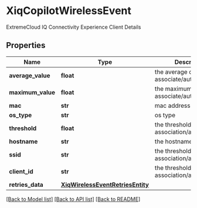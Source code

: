 # XiqCopilotWirelessEvent

ExtremeCloud IQ Connectivity Experience Client Details
## Properties
Name | Type | Description | Notes
------------ | ------------- | ------------- | -------------
**average_value** | **float** | the average duration to associate/authenticate | [optional] 
**maximum_value** | **float** | the maximum duration to associate/authenticate | [optional] 
**mac** | **str** | mac address | 
**os_type** | **str** | os type | [optional] 
**threshold** | **float** | the threshold for association/authentication | [optional] 
**hostname** | **str** | the hostname | [optional] 
**ssid** | **str** | the threshold for association/authentication | [optional] 
**client_id** | **str** | the threshold for association/authentication | 
**retries_data** | [**XiqWirelessEventRetriesEntity**](XiqWirelessEventRetriesEntity.md) |  | [optional] 

[[Back to Model list]](../README.md#documentation-for-models) [[Back to API list]](../README.md#documentation-for-api-endpoints) [[Back to README]](../README.md)


